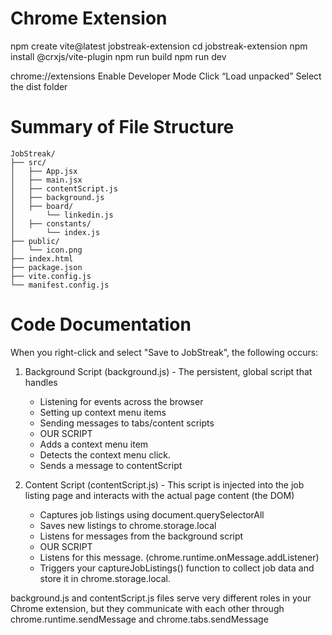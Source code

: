 # Chrome Extension

npm create vite@latest jobstreak-extension 
cd jobstreak-extension
npm install @crxjs/vite-plugin
npm run build
npm run dev

chrome://extensions
Enable Developer Mode
Click “Load unpacked”
Select the dist folder

# Summary of File Structure
```
JobStreak/
├── src/
│   ├── App.jsx
│   ├── main.jsx
│   ├── contentScript.js
│   ├── background.js
│   ├── board/
│       └── linkedin.js
│   ├── constants/
│       └── index.js
├── public/
│   └── icon.png
├── index.html
├── package.json
├── vite.config.js
└── manifest.config.js
```

# Code Documentation
When you right-click and select "Save to JobStreak", the following occurs:

1. Background Script (background.js) - The persistent, global script that handles
    - Listening for events across the browser
    - Setting up context menu items
    - Sending messages to tabs/content scripts
    - OUR SCRIPT
    - Adds a context menu item
    - Detects the context menu click.
    <!-- - Sends a message to the active tab with { action: 'extractAndSaveJob' }. -->
    - Sends a message to contentScript 

2. Content Script (contentScript.js) - This script is injected into the job listing page and interacts with the actual page content (the DOM)
    - Captures job listings using document.querySelectorAll
    - Saves new listings to chrome.storage.local
    - Listens for messages from the background script
    - OUR SCRIPT
    - Listens for this message. (chrome.runtime.onMessage.addListener)
    - Triggers your captureJobListings() function to collect job data and store it in chrome.storage.local.


background.js and contentScript.js files serve very different roles in your Chrome extension, but they communicate with each other through chrome.runtime.sendMessage and chrome.tabs.sendMessage